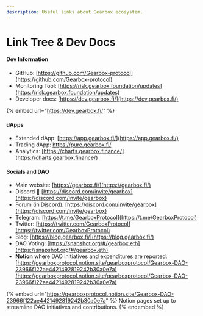 ```yaml
---
description: Useful links about Gearbox ecosystem.
---
```


# Link Tree & Dev Docs

#### Dev Information

* GitHub: [https://github.com/Gearbox-protocol](https://github.com/Gearbox-protocol)
* Monitoring Tool: [https://risk.gearbox.foundation/updates](https://risk.gearbox.foundation/updates)
* Developer docs: [https://dev.gearbox.fi/](https://dev.gearbox.fi/)

{% embed url="https://dev.gearbox.fi/" %}

#### dApps

* Extended dApp: [https://app.gearbox.fi/](https://app.gearbox.fi/)
* Trading dApp: [https://pure.gearbox.fi/ ](https://pure.gearbox.fi/)
* Analytics: [https://charts.gearbox.finance/](https://charts.gearbox.finance/)

#### Socials and DAO

* Main website: [https://gearbox.fi/](https://gearbox.fi/)
* Discord 👾 [https://discord.com/invite/gearbox](https://discord.com/invite/gearbox)
* Forum (in Discord): [https://discord.com/invite/gearbox](https://discord.com/invite/gearbox)
* Telegram: [https://t.me/GearboxProtocol](https://t.me/GearboxProtocol)
* Twitter: [https://twitter.com/GearboxProtocol](https://twitter.com/GearboxProtocol)
* Blog: [https://blog.gearbox.fi/](https://blog.gearbox.fi/)
* DAO Voting: [https://snapshot.org/#/gearbox.eth](https://snapshot.org/#/gearbox.eth)
* **Notion** where DAO initiatives and expenditures are reported: [https://gearboxprotocol.notion.site/gearboxprotocol/Gearbox-DAO-23966f122ae4421492819242b30a0e7a](https://gearboxprotocol.notion.site/gearboxprotocol/Gearbox-DAO-23966f122ae4421492819242b30a0e7a)

{% embed url="https://gearboxprotocol.notion.site/Gearbox-DAO-23966f122ae4421492819242b30a0e7a" %}
Notion pages set up to streamline DAO initiatives and contributions.
{% endembed %}

